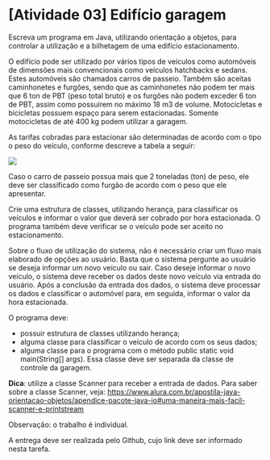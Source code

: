 # [Atividade 03] Edifício garagem
Escreva um programa em Java, utilizando orientação a objetos, para controlar a utilização e a bilhetagem de uma edifício estacionamento.

O edifício pode ser utilizado por vários tipos de veículos como automóveis de dimensões mais convencionais como veículos hatchbacks e sedans. Estes automóveis são chamados carros de passeio. Também são aceitas caminhonetes e furgões, sendo que as caminhonetes não podem ter mais que 6 ton de PBT (peso total bruto) e os furgões não podem exceder 6 ton de PBT, assim como possuírem no máximo 18 m3 de volume. Motocicletas e bicicletas possuem espaço para serem estacionadas. Somente motocicletas de até 400 kg podem utilizar a garagem.

As tarifas cobradas para estacionar são determinadas de acordo com o tipo o peso do veículo, conforme descreve a tabela a seguir:

![](https://i.pinimg.com/736x/2b/40/63/2b4063a1af3222a4adff1637c1e5e8c1.jpg)

Caso o carro de passeio possua mais que 2 toneladas (ton) de peso, ele deve ser classificado como furgão de acordo com o peso que ele apresentar.

Crie uma estrutura de classes, utilizando herança, para classificar os veículos e informar o valor que deverá ser cobrado por hora estacionada. O programa também deve verificar se o veículo pode ser aceito no estacionamento.

Sobre o fluxo de utilização do sistema, não é necessário criar um fluxo mais elaborado de opções ao usuário. Basta que o sistema pergunte ao usuário se deseja informar um novo veículo ou sair. Caso deseje informar o novo veículo, o sistema deve receber os dados deste novo veículo via entrada do usuário. Após a conclusão da entrada dos dados, o sistema deve processar os dados e classificar o automóvel para, em seguida, informar o valor da hora estacionada.

O programa deve:
- possuir estrutura de classes utilizando herança;
- alguma classe para classificar o veículo de acordo com os seus dados;
- alguma classe para o programa com o método public static void main(String[] args). Essa classe deve ser separada da classe de controle da garagem.

**Dica**: utilize a classe Scanner para receber a entrada de dados. Para saber sobre a classe Scanner, veja: https://www.alura.com.br/apostila-java-orientacao-objetos/apendice-pacote-java-io#uma-maneira-mais-facil-scanner-e-printstream

Observação: o trabalho é individual.

A entrega deve ser realizada pelo Github, cujo link deve ser informado nesta tarefa.
